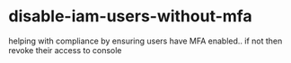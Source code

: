 # disable-iam-users-without-mfa
helping with compliance by ensuring users have MFA enabled.. if not then revoke their access to console
